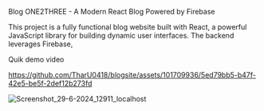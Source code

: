 Blog ONE2THREE - A Modern React Blog Powered by Firebase

This project is a fully functional blog website built with React, a powerful JavaScript library for building dynamic user interfaces. The backend leverages Firebase, 

Quik demo video

https://github.com/TharU0418/blogsite/assets/101709936/5ed79bb5-b47f-42e5-be5f-2def12b273fd

![Screenshot_29-6-2024_12911_localhost](https://github.com/TharU0418/blogsite/assets/101709936/61064158-92b9-427f-ab84-56ae4bd12ded)

